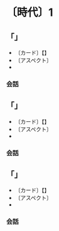 # 〔時代〕1

## 「」

* 〔カード〕【】
* 〔アスペクト〕
*

### 会話


## 「」

* 〔カード〕【】
* 〔アスペクト〕
*

### 会話


## 「」

* 〔カード〕【】
* 〔アスペクト〕
*

### 会話
